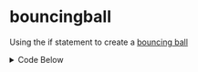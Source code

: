 # bouncingball
Using the if statement to create a [bouncing ball](https://benjaminfox1.github.io/bouncingball/)

<details><summary>Code Below</summary>
<p>
  

```Javascript
// Using the if statement to create a bouncing ball that changes
// colour

// initialize variables
var mySwitch=true;
var mySpeedX=2;
var mySpeedY=2;
var myX;
var myY;

function setup() {
  createCanvas(400, 400);
  
  //random placement of ball and colour
  myX=random(40,300);
  myY=random(40,300);
  fill(random(255),random(255),random(255));
}

function draw() {
  background(220);

  //draw my ellipse
  ellipse(myX,myY,80,80);

  myX=myX+mySpeedX*1;
  
  // if my ball hits the RHS or LHS, reverse the speed (-1)
  if (myX>width-40)
  {
    mySpeedX=mySpeedX*-1
    fill(random(255),random(255),random(255));
  } else if (myX<0+40)
  {
    mySpeedX=mySpeedX*-1;
    fill(random(255),random(255),random(255));
  }

  myY=myY+mySpeedY*1.2;
  
  // if my ball hits the Top or Bottom, reverse the speed (-1)
  if (myY>height-40)
  {
    mySpeedY=mySpeedY*-1
    fill(random(255),random(255),random(255));
  } else if (myY<0+40)
  {
    mySpeedY=mySpeedY*-1
    fill(random(255),random(255),random(255));
  }
  
}
```
</p>
</details>

